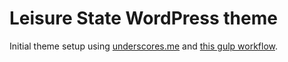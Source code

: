 # Leisure State WordPress theme

Initial theme setup using [underscores.me](http://underscores.me/) and [this gulp workflow](https://www.sitepoint.com/fast-gulp-wordpress-theme-development-workflow/).
